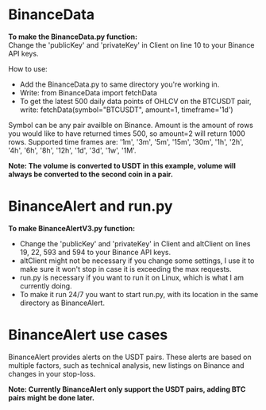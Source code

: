 # BinanceData
**To make the BinanceData.py function:** \
Change the 'publicKey' and 'privateKey' in Client on line 10 to your Binance API keys. 

How to use:
- Add the BinanceData.py to same directory you're working in.
- Write: from BinanceData import fetchData
- To get the latest 500 daily data points of OHLCV on the BTCUSDT pair, write: fetchData(symbol="BTCUSDT", amount=1, timeframe='1d')

Symbol can be any pair availble on Binance.
Amount is the amount of rows you would like to have returned times 500, so amount=2 will return 1000 rows.
Supported time frames are: '1m', '3m', '5m', '15m', '30m', '1h', '2h', '4h', '6h', '8h', '12h', '1d', '3d', '1w', '1M'.

**Note: The volume is converted to USDT in this example, volume will always be converted to the second coin in a pair.**

# BinanceAlert and run.py
**To make BinanceAlertV3.py function:** 
- Change the 'publicKey' and 'privateKey' in Client and altClient on lines 19, 22, 593 and 594 to your Binance API keys.
- altClient might not be necessary if you change some settings, I use it to make sure it won't stop in case it is exceeding the max requests.
- run.py is necessary if you want to run it on Linux, which is what I am currently doing. 
- To make it run 24/7 you want to start run.py, with its location in the same directory as BinanceAlert.

# BinanceAlert use cases
BinanceAlert provides alerts on the USDT pairs. These alerts are based on multiple factors, such as technical analysis, new listings on Binance and changes in your stop-loss.

**Note: Currently BinanceAlert only support the USDT pairs, adding BTC pairs might be done later.**
